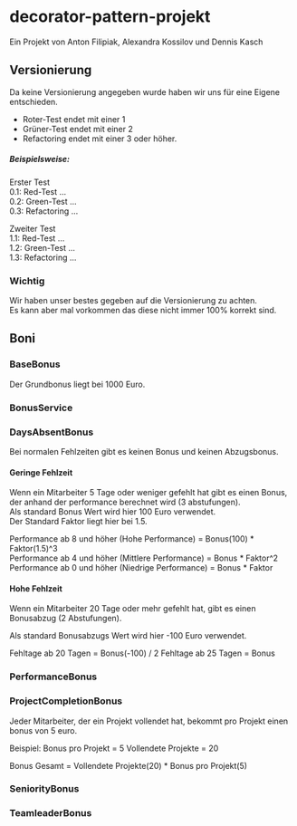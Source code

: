 # decorator-pattern-projekt
Ein Projekt von Anton Filipiak, Alexandra Kossilov und Dennis Kasch

## Versionierung
Da keine Versionierung angegeben wurde haben wir uns für eine Eigene entschieden.

- Roter-Test endet mit einer 1
- Grüner-Test endet mit einer 2
- Refactoring endet mit einer 3 oder höher.


##### Beispielsweise:

Erster Test
\
0.1: Red-Test ...
\
0.2: Green-Test ...
\
0.3: Refactoring ...

Zweiter Test
\
1.1: Red-Test ...
\
1.2: Green-Test ...
\
1.3: Refactoring ...

### Wichtig

Wir haben unser bestes gegeben auf die Versionierung zu achten.
\
Es kann aber mal vorkommen das diese nicht immer 100% korrekt sind.

## Boni

### BaseBonus
Der Grundbonus liegt bei 1000 Euro.

### BonusService

### DaysAbsentBonus
Bei normalen Fehlzeiten gibt es keinen Bonus und keinen Abzugsbonus.
#### Geringe Fehlzeit
Wenn ein Mitarbeiter 5 Tage oder weniger gefehlt hat gibt es einen Bonus, der anhand der performance berechnet wird (3 abstufungen).
\
Als standard Bonus Wert wird hier 100 Euro verwendet.
\
Der Standard Faktor liegt hier bei 1.5.

Performance ab 8 und höher (Hohe Performance)     = Bonus(100) * Faktor(1.5)^3
\
Performance ab 4 und höher (Mittlere Performance) = Bonus * Faktor^2
\
Performance ab 0 und höher (Niedrige Performance) = Bonus * Faktor

#### Hohe Fehlzeit
Wenn ein Mitarbeiter 20 Tage oder mehr gefehlt hat, gibt es einen Bonusabzug (2 Abstufungen).

Als standard Bonusabzugs Wert wird hier -100 Euro verwendet.

Fehltage ab 20 Tagen = Bonus(-100) / 2
Fehltage ab 25 Tagen = Bonus 


### PerformanceBonus

### ProjectCompletionBonus
Jeder Mitarbeiter, der ein Projekt vollendet hat, bekommt pro Projekt einen bonus von 5 euro.

Beispiel:
Bonus pro Projekt = 5
Vollendete Projekte = 20

Bonus Gesamt = Vollendete Projekte(20) * Bonus pro Projekt(5)
### SeniorityBonus

### TeamleaderBonus